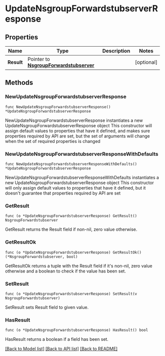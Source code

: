 # UpdateNsgroupForwardstubserverResponse

## Properties

Name | Type | Description | Notes
------------ | ------------- | ------------- | -------------
**Result** | Pointer to [**NsgroupForwardstubserver**](NsgroupForwardstubserver.md) |  | [optional] 

## Methods

### NewUpdateNsgroupForwardstubserverResponse

`func NewUpdateNsgroupForwardstubserverResponse() *UpdateNsgroupForwardstubserverResponse`

NewUpdateNsgroupForwardstubserverResponse instantiates a new UpdateNsgroupForwardstubserverResponse object
This constructor will assign default values to properties that have it defined,
and makes sure properties required by API are set, but the set of arguments
will change when the set of required properties is changed

### NewUpdateNsgroupForwardstubserverResponseWithDefaults

`func NewUpdateNsgroupForwardstubserverResponseWithDefaults() *UpdateNsgroupForwardstubserverResponse`

NewUpdateNsgroupForwardstubserverResponseWithDefaults instantiates a new UpdateNsgroupForwardstubserverResponse object
This constructor will only assign default values to properties that have it defined,
but it doesn't guarantee that properties required by API are set

### GetResult

`func (o *UpdateNsgroupForwardstubserverResponse) GetResult() NsgroupForwardstubserver`

GetResult returns the Result field if non-nil, zero value otherwise.

### GetResultOk

`func (o *UpdateNsgroupForwardstubserverResponse) GetResultOk() (*NsgroupForwardstubserver, bool)`

GetResultOk returns a tuple with the Result field if it's non-nil, zero value otherwise
and a boolean to check if the value has been set.

### SetResult

`func (o *UpdateNsgroupForwardstubserverResponse) SetResult(v NsgroupForwardstubserver)`

SetResult sets Result field to given value.

### HasResult

`func (o *UpdateNsgroupForwardstubserverResponse) HasResult() bool`

HasResult returns a boolean if a field has been set.


[[Back to Model list]](../README.md#documentation-for-models) [[Back to API list]](../README.md#documentation-for-api-endpoints) [[Back to README]](../README.md)


